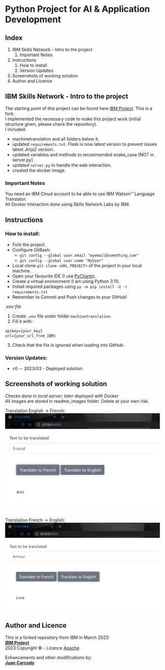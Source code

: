 # Python Project for AI & Application Development
## Index
1) IBM Skills Network - Intro to the project
   1) Important Notes
2) Instructions
   1) How to install
   2) Version Updates
3) Screenshots of working solution
4) Author and Licence


## IBM Skills Network - Intro to the project
The starting point of this project can be found here [IBM Project](https://github.com/ibm-developer-skills-network/xzceb-flask_eng_fr). This is a fork.  
I implemented the necessary code to make this project work (initial structure given, please check the repository).  
I included:
+ machinetranslation and all folders below it.
+ updated ```requirements.txt```. Flask is now latest version to prevent issues latest Jinja2 version.
+ updated variables and methods to recommended snake_case [NOT in server.py]
+ updated ```server.py``` to handle the web interaction.
+ created the docker image.

### Important Notes
You need an IBM Cloud account to be able to use IBM Watson™ Language Translator.  
All Docker interaction done using Skills Network Labs by IBM.

## Instructions
### How to install:  
- Fork the project.
- Configure GitBash:
  - `git config --global user.email "myemail@something.com"`
  - `git config --global user.name "MyUser"`
- Local clone `git clone <URL_PROJECT>` of the project in your local machine.
- Open your favourite IDE (I use [PyCharm](https://www.jetbrains.com/pycharm/)).
- Create a virtual environment (I am using Python 3.11).
- Install required packages using `py -m pip install -U -r requirements.txt`
- Remember to Commit and Push changes to your GitHub!

_.env file_
1) Create ```.env``` file under folder ```machinetranslation```.
2) Fill it with:
```
apikey={your_key}
url={your_url_from_IBM}
```
3) Check that the file is ignored when loading into GitHub.

### Version Updates:  
+ v0 -- 2023/03 - Deployed solution.

## Screenshots of working solution
_Checks done in local server; later deployed with Docker_  
All images are stored in readme_images folder. Delete at your own risk.  

Translation English -> French:    
![Initial](readme_images/web_english_to_french.jpg)

Translation French -> English:  
![contents_1](readme_images/web_french_to_english.jpg)

## Author and Licence
This is a forked repository from IBM in March 2023:  
**[IBM Project](https://github.com/ibm-developer-skills-network/xzceb-flask_eng_fr)**  
2023 Copyright © - Licence [Apache](https://github.com/ibm-developer-skills-network/xzceb-flask_eng_fr/blob/master/LICENSE)  

Enhancements and other modifications by:  
**[Juan Carcedo](https://github.com/JuanCarcedo)**  